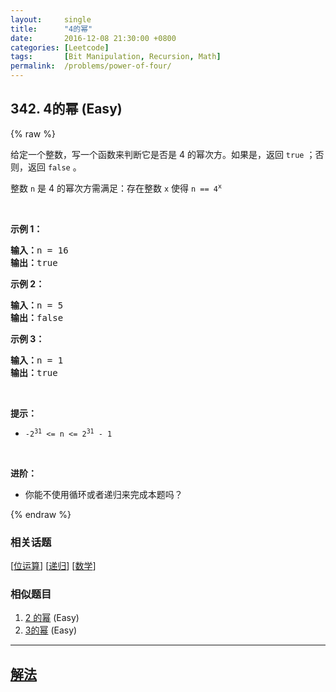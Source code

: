 ```yaml
---
layout:     single
title:      "4的幂"
date:       2016-12-08 21:30:00 +0800
categories: [Leetcode]
tags:       [Bit Manipulation, Recursion, Math]
permalink:  /problems/power-of-four/
---
```


## 342. 4的幂 (Easy)

{% raw %}

<p>给定一个整数，写一个函数来判断它是否是 4 的幂次方。如果是，返回 <code>true</code> ；否则，返回 <code>false</code> 。</p>

<p>整数 <code>n</code> 是 4 的幂次方需满足：存在整数 <code>x</code> 使得 <code>n == 4<sup>x</sup></code></p>

<p> </p>

<p><strong>示例 1：</strong></p>

<pre>
<strong>输入：</strong>n = 16
<strong>输出：</strong>true
</pre>

<p><strong>示例 2：</strong></p>

<pre>
<strong>输入：</strong>n = 5
<strong>输出：</strong>false
</pre>

<p><strong>示例 3：</strong></p>

<pre>
<strong>输入：</strong>n = 1
<strong>输出：</strong>true
</pre>

<p> </p>

<p><strong>提示：</strong></p>

<ul>
	<li><code>-2<sup>31</sup> <= n <= 2<sup>31</sup> - 1</code></li>
</ul>

<p> </p>

<p><strong>进阶：</strong></p>

<ul>
	<li>你能不使用循环或者递归来完成本题吗？</li>
</ul>

{% endraw %}

### 相关话题
  [[位运算](https://github.com/openset/leetcode/tree/master/tag/bit-manipulation/README.md)]
  [[递归](https://github.com/openset/leetcode/tree/master/tag/recursion/README.md)]
  [[数学](https://github.com/openset/leetcode/tree/master/tag/math/README.md)]

### 相似题目
  1. [2 的幂](/problems/power-of-two) (Easy)
  1. [3的幂](/problems/power-of-three) (Easy)

---

## [解法](https://github.com/openset/leetcode/tree/master/problems/power-of-four)
